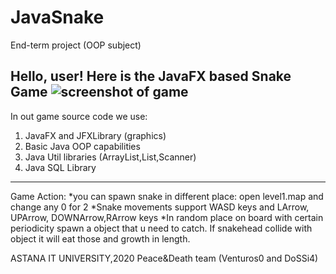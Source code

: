 # JavaSnake
End-term project (OOP subject)


Hello, user!
Here is the JavaFX based Snake Game 
![screenshot of game](https://i.ibb.co/LPMvfcn/image.png)
---------------------------------------------------------------------------------
In out game source code we use:
1. JavaFX and JFXLibrary (graphics)
2. Basic Java OOP capabilities
3. Java Util libraries (ArrayList,List,Scanner)
4. Java SQL Library
---------------------------------------------------------------------------------
Game Action:
*you can spawn snake in different place: open level1.map and change any 0 for 2
*Snake movements support WASD keys and LArrow, UPArrow, DOWNArrow,RArrow keys
*In random place on board with certain periodicity spawn a object that u need to catch. If snakehead collide with object it will eat those and growth in length.






ASTANA IT UNIVERSITY,2020
Peace&Death team (Venturos0 and DoSSi4)
